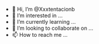 - 👋 Hi, I’m @Xxxtentacionb
- 👀 I’m interested in ...
- 🌱 I’m currently learning ...
- 💞️ I’m looking to collaborate on ...
- 📫 How to reach me ...

<!---
Xxxtentacionb/Xxxtentacionb is a ✨ special ✨ repository because its `README.md` (this file) appears on your GitHub profile.
You can click the Preview link to take a look at your changes.
--->

